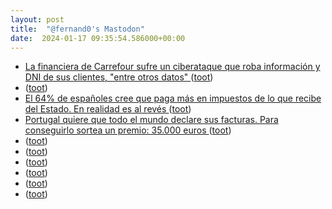 ```yaml
---
layout: post
title:  "@fernand0's Mastodon"
date:  2024-01-17 09:35:54.586000+00:00
---
```

*  [La financiera de Carrefour sufre un ciberataque que roba información y DNI de sus clientes, "entre otros datos" ](https://www.eldiario.es/tecnologia/financiera-carrefour-sufre-ciberataque-roba-informacion-dni-clientes-datos_1_10820210.htm) ([toot](https://mastodon.social/@fernand0/111770609554891634))
*  [ ](https://mastodon.social/@vrruiz) ([toot](https://mastodon.social/@fernand0/111769808941371749))
*  [El 64% de españoles cree que paga más en impuestos de lo que recibe del Estado. En realidad es al revés ](https://www.xataka.com/magnet/64-espanoles-cree-que-paga-impuestos-que-recibe-estado-realidad-al-reve) ([toot](https://mastodon.social/@fernand0/111769017792474209))
*  [Portugal quiere que todo el mundo declare sus facturas. Para conseguirlo sortea un premio: 35.000 euros ](https://www.xataka.com/magnet/portugal-quiere-que-todo-mundo-declare-sus-facturas-para-conseguirlo-sortea-premio-35-000-euro) ([toot](https://mastodon.social/@fernand0/111768883280700343))
*  [ ](https://mastodon.social/users/fernand0/statuses/111768118416209016/activity) ([toot](https://mastodon.social/users/fernand0/statuses/111768118416209016/activity))
*  [ ](https://mastodont.cat/@isard) ([toot](https://mastodon.social/@fernand0/111768118124407702))
*  [ ](https://masto.es/@aperalesf) ([toot](https://mastodon.social/@fernand0/111767749599602883))
*  [ ](https://mastorol.es/@angeles) ([toot](https://mastodon.social/@fernand0/111767748475116430))
*  [ ](https://mastodon.social/users/fernand0/statuses/111767747558670076/activity) ([toot](https://mastodon.social/users/fernand0/statuses/111767747558670076/activity))
*  [ ](https://mastodon.social/users/fernand0/statuses/111767208458500895/activity) ([toot](https://mastodon.social/users/fernand0/statuses/111767208458500895/activity))

